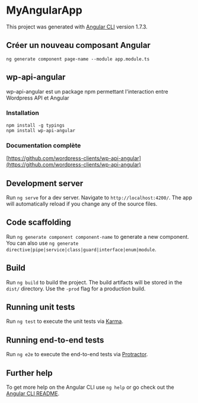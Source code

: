 # MyAngularApp

This project was generated with [Angular CLI](https://github.com/angular/angular-cli) version 1.7.3.

## Créer un nouveau composant Angular
```
ng generate component page-name --module app.module.ts
```

## wp-api-angular
wp-api-angular est un package npm permettant l'interaction entre Wordpress API et Angular

### Installation
```
npm install -g typings
npm install wp-api-angular
```

### Documentation complète
[https://github.com/wordpress-clients/wp-api-angular](https://github.com/wordpress-clients/wp-api-angular)


## Development server

Run `ng serve` for a dev server. Navigate to `http://localhost:4200/`. The app will automatically reload if you change any of the source files.

## Code scaffolding

Run `ng generate component component-name` to generate a new component. You can also use `ng generate directive|pipe|service|class|guard|interface|enum|module`.

## Build

Run `ng build` to build the project. The build artifacts will be stored in the `dist/` directory. Use the `-prod` flag for a production build.

## Running unit tests

Run `ng test` to execute the unit tests via [Karma](https://karma-runner.github.io).

## Running end-to-end tests

Run `ng e2e` to execute the end-to-end tests via [Protractor](http://www.protractortest.org/).

## Further help

To get more help on the Angular CLI use `ng help` or go check out the [Angular CLI README](https://github.com/angular/angular-cli/blob/master/README.md).
